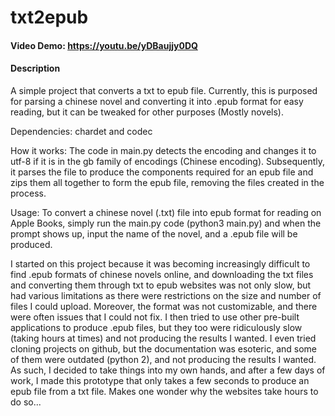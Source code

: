 # txt2epub
#### Video Demo: https://youtu.be/yDBaujjy0DQ
#### Description
A simple project that converts a txt to epub file. Currently, this is purposed for parsing a chinese novel and converting it into .epub format for easy reading, but it can be tweaked for other purposes (Mostly novels).

Dependencies: chardet and codec

How it works:
The code in main.py detects the encoding and changes it to utf-8 if it is in the gb family of encodings (Chinese encoding). Subsequently, it parses the file to produce the components required for an epub file and zips them all together to form the epub file, removing the files created in the process.

Usage: 
To convert a chinese novel (.txt) file into epub format for reading on Apple Books, simply run the main.py code (python3 main.py) and when the prompt shows up, input the name of the novel, and a .epub file will be produced.

I started on this project because it was becoming increasingly difficult to find .epub formats of chinese novels online, and downloading the txt files and converting them through txt to epub websites was not only slow, but had various limitations as there were restrictions on the size and number of files I could upload. Moreover, the format was not customizable, and there were often issues that I could not fix. I then tried to use other pre-built applications to produce .epub files, but they too were ridiculously slow (taking hours at times) and not producing the results I wanted. I even tried cloning projects on github, but the documentation was esoteric, and some of them were outdated (python 2), and not producing the results I wanted.
As such, I decided to take things into my own hands, and after a few days of work, I made this prototype that only takes a few seconds to produce an epub file from a txt file. Makes one wonder why the websites take hours to do so...

